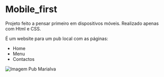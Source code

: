# Mobile_first
 Projeto feito a pensar primeiro em dispositivos móveis. Realizado apenas com Html e CSS. 
 
 É um website para um pub local com as páginas:
 * Home
 * Menu
 * Contactos
   
![Imagem Pub Marialva](C:\Users\joana\Dropbox\Cinel_CET_TPSI74\Github\Mobile_first/PubMarialva.png)


